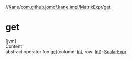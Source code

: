 //[Kane](../../index.md)/[com.github.jomof.kane.impl](../index.md)/[MatrixExpr](index.md)/[get](get.md)



# get  
[jvm]  
Content  
abstract operator fun [get](get.md)(column: [Int](https://kotlinlang.org/api/latest/jvm/stdlib/kotlin/-int/index.html), row: [Int](https://kotlinlang.org/api/latest/jvm/stdlib/kotlin/-int/index.html)): [ScalarExpr](../-scalar-expr/index.md)  




